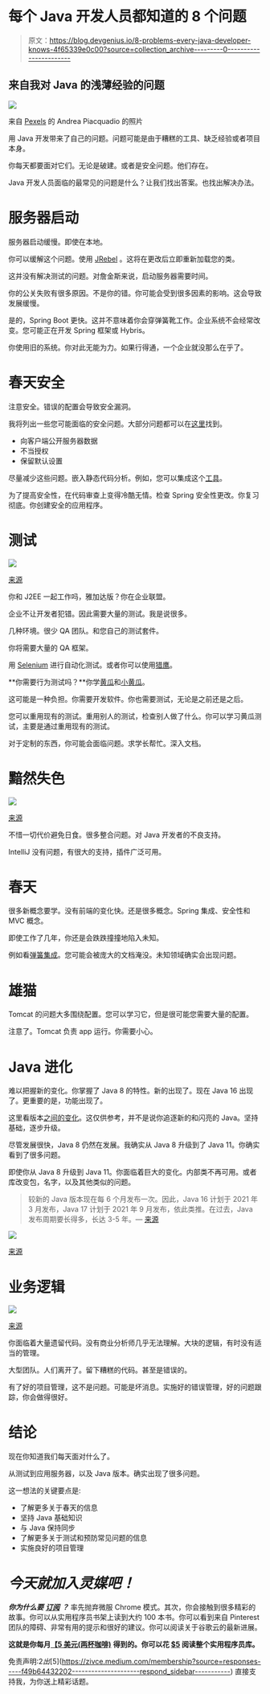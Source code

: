 # 每个 Java 开发人员都知道的 8 个问题

> 原文：<https://blog.devgenius.io/8-problems-every-java-developer-knows-4f65339e0c00?source=collection_archive---------0----------------------->

## 来自我对 Java 的浅薄经验的问题

![](img/fb6375fb41de83a3c52041b279dbf900.png)

来自 [Pexels](https://www.pexels.com/photo/man-with-hand-on-temple-looking-at-laptop-842554/?utm_content=attributionCopyText&utm_medium=referral&utm_source=pexels) 的 Andrea Piacquadio 的照片

用 Java 开发带来了自己的问题。问题可能是由于糟糕的工具、缺乏经验或者项目本身。

你每天都要面对它们。无论是破建。或者是安全问题。他们存在。

Java 开发人员面临的最常见的问题是什么？让我们找出答案。也找出解决办法。

# 服务器启动

服务器启动缓慢。即使在本地。

你可以缓解这个问题。使用 [JRebel](https://plugins.jetbrains.com/plugin/4441-jrebel-and-xrebel-for-intellij) 。这将在更改后立即重新加载您的类。

这并没有解决测试的问题。对詹金斯来说，启动服务器需要时间。

你的公关失败有很多原因。不是你的错。你可能会受到很多因素的影响。这会导致发展缓慢。

是的，Spring Boot 更快。这并不意味着你会穿弹簧靴工作。企业系统不会经常改变。您可能正在开发 Spring 框架或 Hybris。

你使用旧的系统。你对此无能为力。如果行得通，一个企业就没那么在乎了。

# 春天安全

注意安全。错误的配置会导致安全漏洞。

我将列出一些您可能面临的安全问题。大部分问题都可以在[这里](https://www.checkmarx.com/supported-coding-languages/java-security-vulnerabilities-and-language-overview/)找到。

*   向客户端公开服务器数据
*   不当授权
*   保留默认设置

尽量减少这些问题。嵌入静态代码分析。例如，您可以集成这个[工具](https://www.checkmarx.com/static-code-analysis-sca/?utm_source=javacodegeeks&utm_medium=sponsorship&utm_campaign=sponsored%20post&utm_content=security%20malpractices)。

为了提高安全性，在代码审查上变得冷酷无情。检查 Spring 安全性更改。你复习彻底。你创建安全的应用程序。

# 测试

![](img/2565f8f32c3fae8e5418381e7d4985c6.png)

[来源](https://undraw.co/search)

你和 J2EE 一起工作吗，雅加达版？你在企业联盟。

企业不让开发者犯错。因此需要大量的测试。我是说很多。

几种环境。很少 QA 团队。和您自己的测试套件。

你将需要大量的 QA 框架。

用 [Selenium](https://www.selenium.dev/) 进行自动化测试。或者你可以使用[猎鹰](https://falconframework.org/)。

**你需要行为测试吗？**你学[黄瓜](https://cucumber.io/)和[小黄瓜](https://cucumber.io/docs/gherkin/)。

这可能是一种负担。你需要开发软件。你也需要测试，无论是之前还是之后。

您可以重用现有的测试。重用别人的测试，检查别人做了什么。你可以学习黄瓜测试，主要是通过重用现有的测试。

对于定制的东西，你可能会面临问题。求学长帮忙。深入文档。

# 黯然失色

![](img/bea7ffddf95d2132ffab6061c446dd0e.png)

[来源](https://undraw.co/search)

不惜一切代价避免日食。很多整合问题。对 Java 开发者的不良支持。

IntelliJ 没有问题，有很大的支持，插件广泛可用。

# 春天

很多新概念要学。没有前端的变化快。还是很多概念。Spring 集成、安全性和 MVC 概念。

即使工作了几年，你还是会跌跌撞撞地陷入未知。

例如看[弹簧集成](https://spring.io/projects/spring-integration#overview)。您可能会被庞大的文档淹没。未知领域确实会出现问题。

# 雄猫

Tomcat 的问题大多围绕配置。您可以学习它，但是很可能您需要大量的配置。

注意了。Tomcat 负责 app 运行。你需要小心。

# Java 进化

难以把握新的变化。你掌握了 Java 8 的特性。新的出现了。现在 Java 16 出现了。更重要的是，功能出现了。

这里看版本[之间的变化](https://www.marcobehler.com/guides/a-guide-to-java-versions-and-features#_java_features_8_14)。这仅供参考，并不是说你追逐新的和闪亮的 Java。坚持基础，逐步升级。

尽管发展很快，Java 8 仍然在发展。我确实从 Java 8 升级到了 Java 11。你确实看到了很多问题。

即使你从 Java 8 升级到 Java 11。你面临着巨大的变化。内部类不再可用。或者库改变包，名字，以及其他类似的问题。

> 较新的 Java 版本现在每 6 个月发布一次。因此，Java 16 计划于 2021 年 3 月发布，Java 17 计划于 2021 年 9 月发布，依此类推。在过去，Java 发布周期要长得多，长达 3-5 年。— [来源](https://www.marcobehler.com/guides/a-guide-to-java-versions-and-features)

![](img/b2f9094c38dadb80ab4f2935c57e2abc.png)

[来源](https://www.marcobehler.com/guides/a-guide-to-java-versions-and-features)

# 业务逻辑

![](img/48c95d6551cc8d791c49451bb055aa86.png)

[来源](https://undraw.co/search)

你面临着大量遗留代码。没有商业分析师几乎无法理解。大块的逻辑，有时没有适当的管理。

大型团队。人们离开了。留下糟糕的代码。甚至是错误的。

有了好的项目管理，这不是问题。可能是坏消息。实施好的错误管理，好的问题跟踪，你会做得很好。

# 结论

现在你知道我们每天面对什么了。

从测试到应用服务器，以及 Java 版本。确实出现了很多问题。

这一想法的关键要点是:

*   了解更多关于春天的信息
*   坚持 Java 基础知识
*   与 Java 保持同步
*   了解更多关于测试和预防常见问题的信息
*   实施良好的项目管理

# *今天就加入灵媒吧！*

***你为什么要*** [***订阅***](https://zivce.medium.com/membership?source=responses-----f49b64432202---------------------respond_sidebar-----------) ***？*** 率先抛弃微服 Chrome 模式。其次，你会接触到很多精彩的故事。你可以从实用程序员书架上读到大约 100 本书。你可以看到来自 Pinterest 团队的障碍、非常有用的提示和很好的建议。你可以阅读关于谷歌云的最新进展。

**这就是你每月**[**【5 美元(两杯咖啡)**](https://zivce.medium.com/membership?source=responses-----f49b64432202---------------------respond_sidebar-----------) **得到的。你可以花 [$5](https://zivce.medium.com/membership?source=responses-----f49b64432202---------------------respond_sidebar-----------) 阅读整个实用程序员库。**

免责声明:$2 出 [$5](https://zivce.medium.com/membership?source=responses-----f49b64432202---------------------respond_sidebar-----------) 直接支持我，为你送上精彩话题。